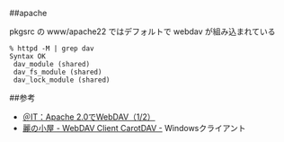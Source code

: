 ##apache

pkgsrc の www/apache22 ではデフォルトで webdav が組み込まれている

    % httpd -M | grep dav
    Syntax OK
     dav_module (shared)
     dav_fs_module (shared)
     dav_lock_module (shared)
    
##参考

* [＠IT：Apache 2.0でWebDAV（1/2）](http://www.atmarkit.co.jp/flinux/special/webdav03/webdav01a.html)
* [麗の小屋 - WebDAV Client CarotDAV -](http://www.rei.to/carotdav.html) Windowsクライアント
